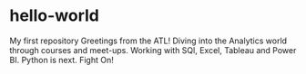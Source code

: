 # hello-world
My first repository
Greetings from the ATL!
Diving into the Analytics world through courses and meet-ups.
Working with SQl, Excel, Tableau and Power BI.  Python is next.
Fight On!

